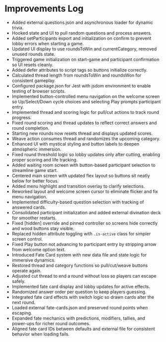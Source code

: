 # Improvements Log
- Added external questions.json and asynchronous loader for dynamic trivia.
- Hooked state and UI to pull random questions and process answers.
- Added setParticipants export and initialization on confirm to prevent lobby errors when starting a game.
- Updated UI display to use roundsToWin and currentCategory, removed unused rounds state.
- Triggered game initialization on start-game and participant confirmation so UI resets cleanly.
- Added defer attributes to script tags so buttons initialize correctly.
- Calculated thread length from roundsToWin and roundsWon for consistent gameplay.
- Configured package.json for Jest with jsdom environment to enable testing of browser scripts.
- Implemented button-controlled menu navigation on the welcome screen so Up/Select/Down cycle choices and selecting Play prompts participant entry.
- Implemented thread and scoring logic for pull/cut actions to track round progress.
- Fixed round scoring and thread updates to reflect correct answers and round completion.
- Starting new rounds now resets thread and displays updated scores.
- Weave action consumes thread and randomizes the upcoming category.
- Enhanced UI with mystical styling and button labels to deepen atmospheric immersion.
- Fixed round threshold logic so lobby updates only after cutting, enabling proper scoring and life tracking.
- Added waiting room screen with button-based participant selection to streamline game start.
- Centered main screen with updated flex layout so buttons sit neatly below for better focus.
- Added menu highlight and transition overlay to clarify selections.
- Reworked layout and welcome screen cursor to eliminate flicker and fix menu navigation.
- Implemented difficulty-based question selection with tracking of answered cards.
- Consolidated participant initialization and added external divination deck for smoother restarts.
- Fixed [hidden] override and pinned controller so screens hide correctly and wood buttons stay visible.
- Replaced hidden attribute toggling with `.is-active` class for simpler screen control.
- Fixed Play button not advancing to participant entry by stripping arrow from welcome option text.
- Introduced Fate Card system with new data file and state logic for immersive dynamics.
- Restored thread and category functions so pull/cut/weave buttons operate again.
- Adjusted cut thread to end a round without loss so players can escape safely.
- Implemented fate card display and lobby updates for active effects.
- Randomized answer order per question to keep players guessing.
- Integrated fate card effects with switch logic so drawn cards alter the next round.
- Loaded external fate-cards.json and preserved round points when escaping.
- Expanded fate mechanics with predictions, modifiers, tallies, and power-ups for richer round outcomes.
- Aligned fate card IDs between defaults and external file for consistent behavior when loading fails.
